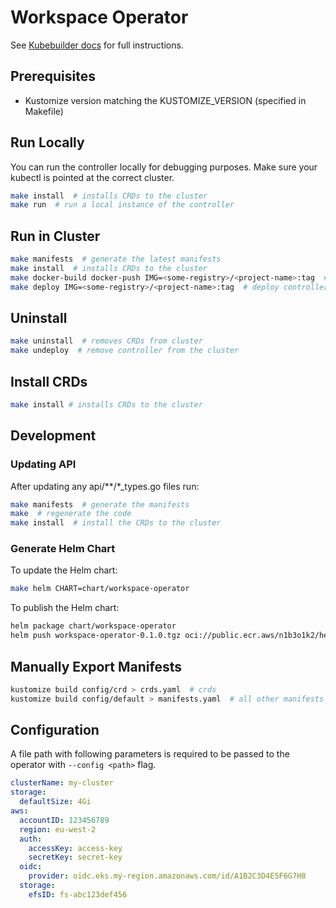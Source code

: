 # Workspace Operator

See [Kubebuilder docs](https://book.kubebuilder.io/quick-start.html) for full instructions.

## Prerequisites

- Kustomize version matching the KUSTOMIZE_VERSION (specified in Makefile)

## Run Locally

You can run the controller locally for debugging purposes. Make sure your kubectl is pointed at the correct cluster.

```bash
make install  # installs CRDs to the cluster
make run  # run a local instance of the controller
```

## Run in Cluster

```bash
make manifests  # generate the latest manifests
make install  # installs CRDs to the cluster
make docker-build docker-push IMG=<some-registry>/<project-name>:tag  # build and push controller
make deploy IMG=<some-registry>/<project-name>:tag  # deploy controller to cluster
```

## Uninstall

```bash
make uninstall  # removes CRDs from cluster
make undeploy  # remove controller from the cluster
```

## Install CRDs

```bash
make install # installs CRDs to the cluster
```

## Development

### Updating API

After updating any api/**/*_types.go files run:

```bash
make manifests  # generate the manifests
make  # regenerate the code
make install  # install the CRDs to the cluster
```

### Generate Helm Chart

To update the Helm chart:

```bash
make helm CHART=chart/workspace-operator
```

To publish the Helm chart:

```bash
helm package chart/workspace-operator
helm push workspace-operator-0.1.0.tgz oci://public.ecr.aws/n1b3o1k2/helm
```

## Manually Export Manifests

```bash
kustomize build config/crd > crds.yaml  # crds
kustomize build config/default > manifests.yaml  # all other manifests
```

## Configuration

A file path with following parameters is required to be passed to the operator with `--config <path>` flag.

```yaml
clusterName: my-cluster
storage:
  defaultSize: 4Gi
aws:
  accountID: 123456789
  region: eu-west-2
  auth:
    accessKey: access-key
    secretKey: secret-key
  oidc:
    provider: oidc.eks.my-region.amazonaws.com/id/A1B2C3D4E5F6G7H8
  storage:
    efsID: fs-abc123def456
```